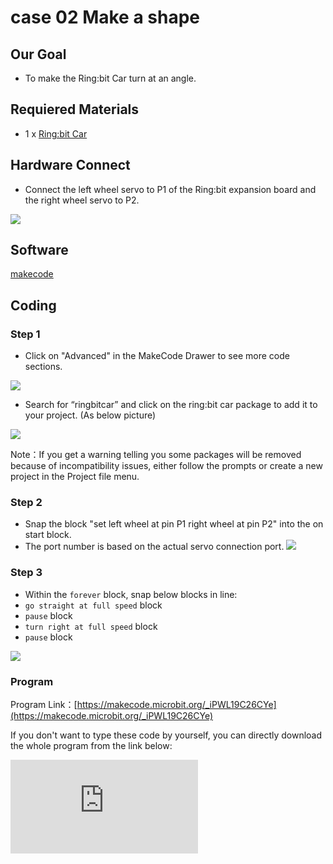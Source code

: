 ﻿# case 02 Make a shape

## Our Goal

- To make the Ring:bit Car turn at an angle.

## Requiered Materials

- 1 x [Ring:bit Car](https://shop.elecfreaks.com/products/elecfreaks-micro-bit-ring-bit-v2-car-kit-without-micro-bit-board?_pos=4&_sid=66ba68dec&_ss=r)

## Hardware Connect

- Connect the left wheel servo to P1 of the Ring:bit expansion board and the right wheel servo to P2.

![](https://wiki-media-ef.oss-cn-hongkong.aliyuncs.com//images/jBVHea8.png)

## Software

[makecode](https://makecode.microbit.org/#)

## Coding

### Step 1
- Click on "Advanced" in the MakeCode Drawer to see more code sections.

![](https://wiki-media-ef.oss-cn-hongkong.aliyuncs.com//images/2qCyzQ7.png)

- Search for “ringbitcar” and click on the ring:bit car package to add it to your project. (As below picture)

![](https://wiki-media-ef.oss-cn-hongkong.aliyuncs.com//images/1Wq2Mov.jpg)

Note：If you get a warning telling you some packages will be removed because of incompatibility issues, either follow the prompts or create a new project in the Project file menu.

### Step 2

- Snap the block "set left wheel at pin P1 right wheel at pin P2" into the on start block.
- The port number is based on the actual servo connection port.
![](https://wiki-media-ef.oss-cn-hongkong.aliyuncs.com//images/igG5TVD.png)

### Step 3

- Within the `forever` block, snap below blocks in line:
- `go straight at full speed` block
- `pause` block
- `turn right at full speed` block
- `pause` block

![](https://wiki-media-ef.oss-cn-hongkong.aliyuncs.com//images/FRnGCpw.png)


### Program

Program Link：[https://makecode.microbit.org/_iPWL19C26CYe](https://makecode.microbit.org/_iPWL19C26CYe)

If you don't want to type these code by yourself, you can directly download the whole program from the link below:

<div
    style={{
        position: 'relative',
        paddingBottom: '60%',
        overflow: 'hidden',
    }}
>
    <iframe
        src="https://makecode.microbit.org/_iPWL19C26CYe"
        frameborder="0"
        sandbox="allow-popups allow-forms allow-scripts allow-same-origin"
        style={{
            position: 'absolute',
            width: '100%',
            height: '100%',
        }}
    />
</div>


## Result

- The car goes straight and turns right, then goes straight.


![](https://wiki-media-ef.oss-cn-hongkong.aliyuncs.com//images/srKhgfm.jpg)

## Think

- How can you make your car dance?

## Questions



## More Information
